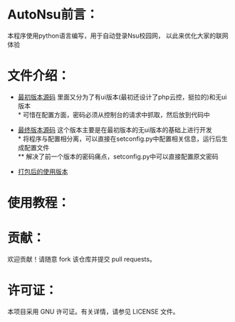 # AutoNsu前言：

本程序使用python语言编写，用于自动登录Nsu校园网，
以此来优化大家的联网体验

# 文件介绍：

- [最初版本源码](./2022-11-9最初版)
里面又分为了有ui版本(最初还设计了php云控，挺拉的)和无ui版本
<br>* 可惜在配置方面，密码必须从控制台的请求中抓取，然后放到代码中

- [最终版本源码](./2022-11-9最初版)
这个版本主要是在最初版本的无ui版本的基础上进行开发
<br>* 将程序与配置相分离，可以直接在setconfig.py中配置相关信息，运行后生成配置文件
<br>** 解决了前一个版本的密码痛点，setconfig.py中可以直接配置原文密码

- [打包后的使用版本](./使用版本)


# 使用教程：

# 贡献：

欢迎贡献！请随意 fork 该仓库并提交 pull requests。

# 许可证：

本项目采用 GNU 许可证。有关详情，请参见 LICENSE 文件。
